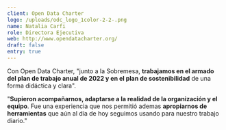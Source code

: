```yaml
---
client: Open Data Charter
logo: /uploads/odc_logo_1color-2-2-.png
name: Natalia Carfi
role: Directora Ejecutiva
web: http://www.opendatacharter.org/
draft: false
entry: true
---
```

<!--StartFragment-->

Con Open Data Charter, "junto a la Sobremesa, **trabajamos en el armado del plan de trabajo anual de 2022 y en el plan de sostenibilidad** de una forma didáctica y clara". 

"**Supieron acompañarnos, adaptarse a la realidad de la organización y el equipo**. Fue una experiencia que nos permitió ademas **apropiarnos de herramientas** que aún al día de hoy seguimos usando para nuestro trabajo diario."

<!--EndFragment-->